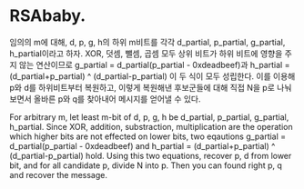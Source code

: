 # RSAbaby.

임의의 m에 대해, d, p, g, h의 하위 m비트를 각각 d_partial, p_partial, g_partial, h_partial이라고 하자. XOR, 덧셈, 뺄셈, 곱셈 모두 상위 비트가 하위 비트에 영향을 주지 않는 연산이므로 g_partial = d_partial(p_partial - 0xdeadbeef)과 h_partial = (d_partial+p_partial) ^ (d_partial-p_partial) 이 두 식이 모두 성립한다. 이를 이용해 p와 d를 하위비트부터 복원하고, 이렇게 복원해낸 후보군들에 대해 직접 N을 p로 나눠보면서 올바른 p와 q를 찾아내어 메시지를 얻어낼 수 있다.

For arbitrary m, let least m-bit of d, p, g, h be d_partial, p_partial, g_partial, h_partial. Since XOR, addition, substraction, multiplication are the operation which higher bits are not effected on lower bits, two eqautions g_partial = d_partial(p_partial - 0xdeadbeef) and h_partial = (d_partial+p_partial) ^ (d_partial-p_partial) hold. Using this two equations, recover p, d from lower bit, and for all candidate p, divide N into p. Then you can found right p, q and recover the message.
